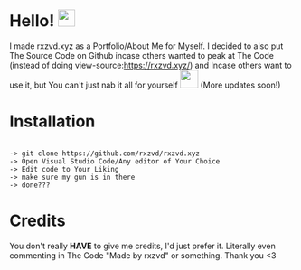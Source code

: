 # Hello! <img src="https://i.imgur.com/otdpOnl.gif" width="30px">

I made rxzvd.xyz as a Portfolio/About Me for Myself. I decided to also put The Source Code on Github incase others wanted to peak at The Code (instead of doing view-source:https://rxzvd.xyz/) and Incase others want to use it, but You can't just nab it all for yourself <img src="https://cdn.discordapp.com/emojis/801059559573553162.png?v=1" style="height: 32px;"> (More updates soon!)

# **Installation**

```

-> git clone https://github.com/rxzvd/rxzvd.xyz
-> Open Visual Studio Code/Any editor of Your Choice
-> Edit code to Your Liking
-> make sure my gun is in there
-> done???

```

# **Credits**

You don't really **HAVE** to give me credits, I'd just prefer it. Literally even commenting in The Code "Made by rxzvd" or something. Thank you <3
